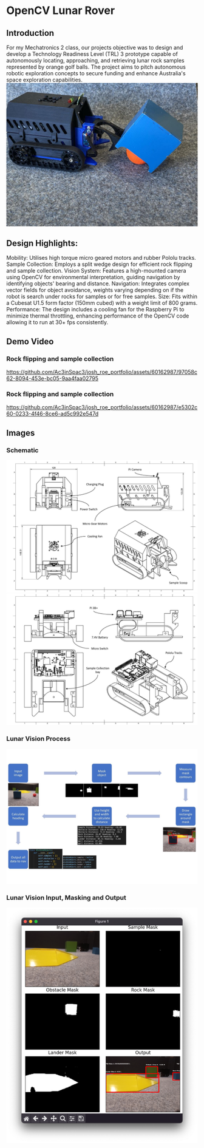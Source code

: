 # OpenCV Lunar Rover

## Introduction
For my Mechatronics 2 class, our projects objective was to design and develop a Technology Readiness Level (TRL) 3 prototype capable of autonomously locating, approaching, and retrieving lunar rock samples represented by orange golf balls. The project aims to pitch autonomous robotic exploration concepts to secure funding and enhance Australia's space exploration capabilities.
![Robot Image](/Images/LunarRobot.jpg)

## Design Highlights:

Mobility: Utilises high torque micro geared motors and rubber Pololu tracks.
Sample Collection: Employs a split wedge design for efficient rock flipping and sample collection.
Vision System: Features a high-mounted camera using OpenCV for environmental interpretation, guiding navigation by identifying objects' bearing and distance.
Navigation: Integrates complex vector fields for object avoidance, weights varying depending on if the robot is search under rocks for samples or for free samples.
Size: Fits within a Cubesat U1.5 form factor (150mm cubed) with a weight limit of 800 grams.
Performance: The design includes a cooling fan for the Raspberry Pi to minimize thermal throttling, enhancing performance of the OpenCV code allowing it to run at 30+ fps consistently.

## Demo Video

### Rock flipping and sample collection
https://github.com/Ac3inSpac3/josh_roe_portfolio/assets/60162987/97058c62-8094-453e-bc05-9aa4faa02795

### Rock flipping and sample collection
https://github.com/Ac3inSpac3/josh_roe_portfolio/assets/60162987/e5302c60-0233-4f46-8ce6-ad5c992e547d

## Images
### Schematic
![Schematic](/Images/LunarSchematic.jpg)
![Schematic 2](/Images/LunarSchematic2.jpg)

### Lunar Vision Process
![Lunar Vision Process](/Images/LunarVision.jpg)
### Lunar Vision Input, Masking and Output
![Lunar Vision Process](/Images/LunarVision2.png)

